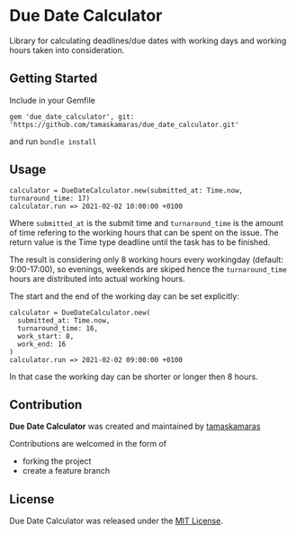 # Due Date Calculator

Library for calculating deadlines/due dates with working days and working hours taken into consideration.

## Getting Started

Include in your Gemfile

```
gem 'due_date_calculator', git: 'https://github.com/tamaskamaras/due_date_calculator.git'
```

and run `bundle install`

## Usage

```
calculator = DueDateCalculator.new(submitted_at: Time.now, turnaround_time: 17)
calculator.run => 2021-02-02 10:00:00 +0100
```

Where `submitted_at` is the submit time and `turnaround_time` is the amount of time refering to the working hours that can be spent on the issue. The return value is the Time type deadline until the task has to be finished.

The result is considering only 8 working hours every workingday (default: 9:00-17:00), so evenings, weekends are skiped hence the `turnaround_time` hours are distributed into actual working hours.

The start and the end of the working day can be set explicitly:
```
calculator = DueDateCalculator.new(
  submitted_at: Time.now,
  turnaround_time: 16,
  work_start: 8,
  work_end: 16
)
calculator.run => 2021-02-02 09:00:00 +0100
```
In that case the working day can be shorter or longer then 8 hours.

## Contribution

**Due Date Calculator** was created and maintained by [tamaskamaras](https://github.com/tamaskamaras)

Contributions are welcomed in the form of

* forking the project
* create a feature branch

## License

Due Date Calculator was released under the [MIT License](https://opensource.org/licenses/MIT).

